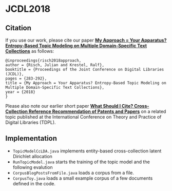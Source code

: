 # JCDL2018

## Citation

If you use our work, please cite our paper [**My Approach = Your Apparatus? Entropy-Based Topic Modeling on Multiple Domain-Specific Text Collections**](https://hpi.de/fileadmin/user_upload/fachgebiete/naumann/people/risch/risch2018entropy.pdf) as follows:

    @inproceedings{risch2018approach,
    author = {Risch, Julian and Krestel, Ralf},
    booktitle = {Proceedings of the Joint Conference on Digital Libraries (JCDL)},
    pages = {283-292},
    title = {My Approach = Your Apparatus? Entropy-Based Topic Modeling on Multiple Domain-Specific Text Collections},
    year = {2018}
    }
Please also note our earlier short paper [**What Should I Cite? Cross-Collection Reference Recommendation of Patents and Papers**](https://hpi.de/fileadmin/user_upload/fachgebiete/naumann/people/risch/risch2017what.pdf) on a related topic published at the International Conference on Theory and Practice of Digital Libraries (TDPL).

## Implementation
* `TopicModelCcLDA.java` implements entity-based cross-collection latent Dirichlet allocation
* `RunTopicModel.java` starts the training of the topic model and the following evalution
* `CorpusBlogPostsFromFile.java` loads a corpus from a file.
* `CorpusToy.java` loads a small example corpus of a few documents defined in the code.
